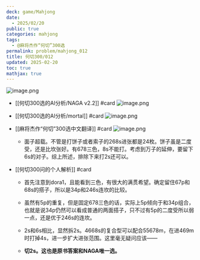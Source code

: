 ```yaml
---
deck: game/Mahjong
date:
  - 2025/02/20
public: true
categories: mahjong
tags:
  - @麻将杰作“何切”300选
permalink: problem/mahjong_012
title: 何切300/012
updated: 2025-02-20
toc: true
mathjax: true
---
```


![image.png](/assets/image_1740063109009_0.png)

  + [[何切300选的AI分析/NAGA v2.2]] #card
![image.png](/assets/image_1740063117165_0.png)

  + [[何切300选的AI分析/mortal]] #card
![image.png](/assets/image_1740063124530_0.png)

  + [[麻将杰作“何切”300选中文翻译]] #card
![image.png](/assets/image_1740063133284_0.png)

    + 面子超载。不管是打饼子或者索子的268s进张都是24枚。饼子虽是二度受，还是比坎张好。有678三色，8s不能打。考虑到万子的延伸，要留下6s的对子。综上所述，排除下来打2s还可以。

  + [[何切300问的个人解析]] #card
    + 首先注意到dora1，且能看到三色，有很大的满贯希望。确定留住67p和68s的搭子，所以是34p和246s连坎的比较。

    + 虽然有5p的重复，但是固定678三色的话，实际上5p倾向于和34p组合，也就是说34p仍然可以看成普通的两面搭子，只不过有5p的二度受所以弱一点，还是优于246s的连坎。

    + 2s和6s相比，显然拆2s。4668s的复合型可以配合55678m，在进469m时打掉4s，进一步扩大进张范围。这里毫无疑问应该——

    + **切2s。这也是原书答案和NAGA唯一选。**
